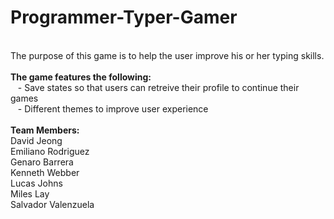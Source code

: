 # Programmer-Typer-Gamer </br>
</br>
The purpose of this game is to help the user improve his or her typing skills. </br>
</br>
<b>The game features the following:</b> </br>
&nbsp&nbsp - Save states so that users can retreive their profile to continue their games </br>
&nbsp&nbsp - Different themes to improve user experience </br>
</br>
<b>Team Members:</b> </br>
David Jeong </br>
Emiliano Rodriguez </br>
Genaro Barrera </br>
Kenneth Webber </br>
Lucas Johns </br>
Miles Lay </br>
Salvador Valenzuela
